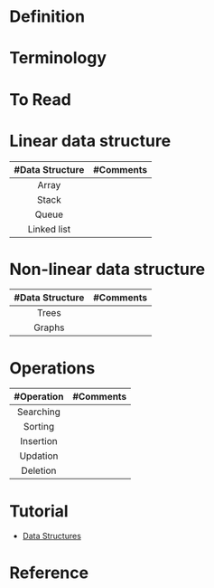 # Definition

# Terminology

# To Read
# Linear data structure
| #Data Structure  | #Comments |
| :---: | :---: | 
| Array |  |
| Stack | |
| Queue | |
| Linked list | |

# Non-linear data structure
| #Data Structure  | #Comments |
| :---: | :---: | 
| Trees |  |
| Graphs | |

# Operations
| #Operation | #Comments |
| :---: | :---: | 
| Searching |  |
| Sorting | |
| Insertion | |
| Updation | |
| Deletion | |


# Tutorial
* [Data Structures](https://www.geeksforgeeks.org/data-structures/)

# Reference

